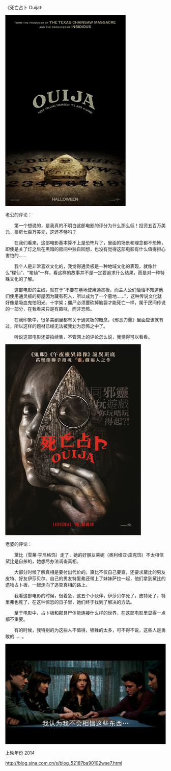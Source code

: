 《死亡占卜 Ouija》

			
![](./img/001vda4xzy75cvHOwOJ89&690.jpg)


老公的评论：

　　第一个想说的，是我真的不明白这部电影的评分为什么那么低！投资五百万美元，票房七百万美元，这还不够吗？

　　在我们看来，这部电影基本算不上是恐怖片了，里面的场景和理念都不恐怖，即使是关了灯之后在黑暗的房间中独自回想，也没有觉得这部电影有什么值得担心害怕的……


　　我个人是非常喜欢文化的，我觉得通灵板是一种地域文化的表现，就像什么“碟仙”、“笔仙”一样，看这样的故事并不是一定要追求什么结果，而是对一种特殊文化的了解。


　　这部电影的主线，就在于“不要在墓地使用通灵板，而主人公们恰恰不知道他们使用通灵板的房屋因为藏有死人，所以成为了一个墓地……”，这种传说文化就好像是吸血鬼怕阳光、十字架；僵尸必须要砍掉脑袋才能死亡一样，属于民间传说的一部分，在我看来只是有趣味，而非恐怖。


　　在我印象中，很多美剧里都有关于通灵板的概念，《邪恶力量》里面应该就有过，所以这样的题材已经无法被我划为恐怖之中了。

　　听说这部电影还要拍续集，不管网上的评论怎么说，我觉得可以看看。

![](./img/001vda4xzy75cvIOVcAc0&690.jpg)


老婆的评论：

　　黛比（雪莱·亨尼格饰）走了，她的好朋友莱妮（奥利维亚·库克饰）不太相信黛比是自杀的，她想尽办法调查真相。

　　大部分时候了解真相是要付出代价的。黛比不仅自己要查，还要求黛比的男友皮特、好友伊莎贝尔、自己的男友特里弗还带上了妹妹萨拉一起，他们拿到黛比的遗物占卜板，一起走向了追查真相的路上。


　　我看这部电影的时候，很着急，这五个小伙伴，伊莎贝尔死了，皮特死了，特里弗也死了，在这种惊恐的日子里，她们终于找到了解决的方法。


　　至于电影中，占卜板和那具尸体能连接什么样的世界，在这部电影里显得一点都不重要。

　　有的时候，我特别的为这些人不值得，牺牲的太多，可不得不说，这些人是勇敢的……。

![](./img/001vda4xzy75cvKxb0sc0&690.jpg)


上映年份 2014
							
		
http://blog.sina.com.cn/s/blog_52187ba90102wse7.html
